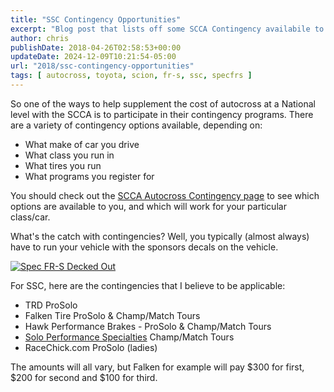 ```yaml
---
title: "SSC Contingency Opportunities"
excerpt: "Blog post that lists off some SCCA Contingency availabile to SSC, this post was for 2018"
author: chris
publishDate: 2018-04-26T02:58:53+00:00
updateDate: 2024-12-09T10:21:54-05:00
url: "2018/ssc-contingency-opportunities"
tags: [ autocross, toyota, scion, fr-s, ssc, specfrs ]
---
```


So one of the ways to help supplement the cost of autocross at a National level with the SCCA is to participate in their contingency programs. There are a variety of contingency options available, depending on:
- What make of car you drive
- What class you run in
- What tires you run
- What programs you register for

You should check out the [SCCA Autocross Contingency page](https://www.scca.com/pages/solo-contingency) to see which options are available to you, and which will work for your particular class/car.

What's the catch with contingencies? Well, you typically (almost always) have to run your vehicle with the sponsors decals on the vehicle.

[![Spec FR-S Decked Out](https://farm1.staticflickr.com/964/39900291410_b5302163bd.jpg)](https://www.flickr.com/photos/chammond/39900291410/in/dateposted/)

For SSC, here are the contingencies that I believe to be applicable:
- TRD ProSolo
- Falken Tire ProSolo & Champ/Match Tours
- Hawk Performance Brakes - ProSolo & Champ/Match Tours
- [Solo Performance Specialties](https://www.soloperformance.com/) Champ/Match Tours
- RaceChick.com ProSolo (ladies)

The amounts will all vary, but Falken for example will pay $300 for first, $200 for second and $100 for third.


